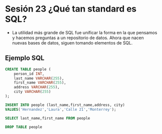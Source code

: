 # Sesión 23 ¿Qué tan standard es SQL?

* La utilidad más grande de SQL fue unificar la forma en la que pensamos y hacemos preguntas a un repositorio de datos. Ahora que nacen nuevas bases de datos, siguen tomando elementos de SQL.

## Ejemplo SQL

```sql
CREATE TABLE people (
    person_id INT,
    last_name VARCHAR(255),
    first_name VARCHAR(255),
    address VARCHAR(255),
    city VARCHAR(255)
);

INSERT INTO people (last_name,first_name,address, city)
VALUES('Hernandez','Laura','Calle 21','Monterrey');

SELECT last_name,first_name FROM people

DROP TABLE people

```
